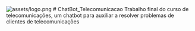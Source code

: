 <img src="URL_da_Imagem" alt="assets/logo.png">
# ChatBot_Telecomunicacao
Trabalho final do curso de telecomunicações, um chatbot para auxiliar a resolver problemas de clientes de telecomunicações
